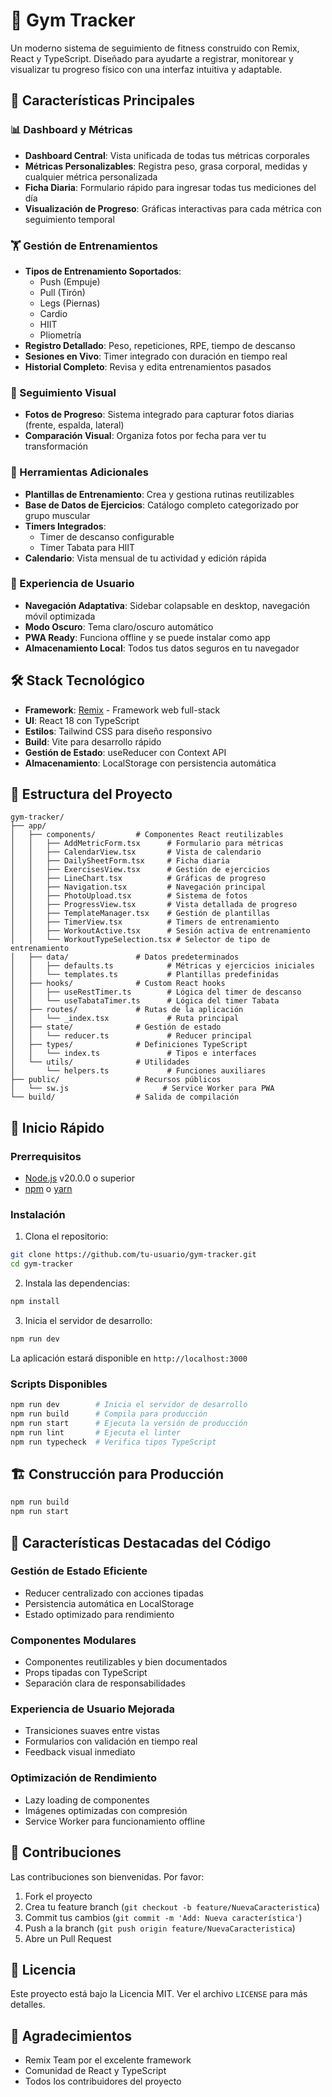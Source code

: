 # 💪 Gym Tracker

Un moderno sistema de seguimiento de fitness construido con Remix, React y TypeScript. Diseñado para ayudarte a registrar, monitorear y visualizar tu progreso físico con una interfaz intuitiva y adaptable.

## 🚀 Características Principales

### 📊 Dashboard y Métricas
- **Dashboard Central**: Vista unificada de todas tus métricas corporales
- **Métricas Personalizables**: Registra peso, grasa corporal, medidas y cualquier métrica personalizada
- **Ficha Diaria**: Formulario rápido para ingresar todas tus mediciones del día
- **Visualización de Progreso**: Gráficas interactivas para cada métrica con seguimiento temporal

### 🏋️ Gestión de Entrenamientos
- **Tipos de Entrenamiento Soportados**:
  - Push (Empuje)
  - Pull (Tirón)  
  - Legs (Piernas)
  - Cardio
  - HIIT
  - Pliometría
- **Registro Detallado**: Peso, repeticiones, RPE, tiempo de descanso
- **Sesiones en Vivo**: Timer integrado con duración en tiempo real
- **Historial Completo**: Revisa y edita entrenamientos pasados

### 📸 Seguimiento Visual
- **Fotos de Progreso**: Sistema integrado para capturar fotos diarias (frente, espalda, lateral)
- **Comparación Visual**: Organiza fotos por fecha para ver tu transformación

### 🔧 Herramientas Adicionales
- **Plantillas de Entrenamiento**: Crea y gestiona rutinas reutilizables
- **Base de Datos de Ejercicios**: Catálogo completo categorizado por grupo muscular
- **Timers Integrados**: 
  - Timer de descanso configurable
  - Timer Tabata para HIIT
- **Calendario**: Vista mensual de tu actividad y edición rápida

### 🎨 Experiencia de Usuario
- **Navegación Adaptativa**: Sidebar colapsable en desktop, navegación móvil optimizada
- **Modo Oscuro**: Tema claro/oscuro automático
- **PWA Ready**: Funciona offline y se puede instalar como app
- **Almacenamiento Local**: Todos tus datos seguros en tu navegador

## 🛠️ Stack Tecnológico

- **Framework**: [Remix](https://remix.run/) - Framework web full-stack
- **UI**: React 18 con TypeScript
- **Estilos**: Tailwind CSS para diseño responsivo
- **Build**: Vite para desarrollo rápido
- **Gestión de Estado**: useReducer con Context API
- **Almacenamiento**: LocalStorage con persistencia automática

## 📁 Estructura del Proyecto

```
gym-tracker/
├── app/
│   ├── components/         # Componentes React reutilizables
│   │   ├── AddMetricForm.tsx      # Formulario para métricas
│   │   ├── CalendarView.tsx       # Vista de calendario
│   │   ├── DailySheetForm.tsx     # Ficha diaria
│   │   ├── ExercisesView.tsx      # Gestión de ejercicios
│   │   ├── LineChart.tsx          # Gráficas de progreso
│   │   ├── Navigation.tsx         # Navegación principal
│   │   ├── PhotoUpload.tsx        # Sistema de fotos
│   │   ├── ProgressView.tsx       # Vista detallada de progreso
│   │   ├── TemplateManager.tsx    # Gestión de plantillas
│   │   ├── TimerView.tsx          # Timers de entrenamiento
│   │   ├── WorkoutActive.tsx      # Sesión activa de entrenamiento
│   │   └── WorkoutTypeSelection.tsx # Selector de tipo de entrenamiento
│   ├── data/               # Datos predeterminados
│   │   ├── defaults.ts            # Métricas y ejercicios iniciales
│   │   └── templates.ts           # Plantillas predefinidas
│   ├── hooks/              # Custom React hooks
│   │   ├── useRestTimer.ts        # Lógica del timer de descanso
│   │   └── useTabataTimer.ts      # Lógica del timer Tabata
│   ├── routes/             # Rutas de la aplicación
│   │   └── _index.tsx             # Ruta principal
│   ├── state/              # Gestión de estado
│   │   └── reducer.ts             # Reducer principal
│   ├── types/              # Definiciones TypeScript
│   │   └── index.ts               # Tipos e interfaces
│   └── utils/              # Utilidades
│       └── helpers.ts             # Funciones auxiliares
├── public/                 # Recursos públicos
│   └── sw.js                     # Service Worker para PWA
└── build/                  # Salida de compilación
```

## 🚀 Inicio Rápido

### Prerrequisitos

- [Node.js](https://nodejs.org/) v20.0.0 o superior
- [npm](https://www.npmjs.com/) o [yarn](https://yarnpkg.com/)

### Instalación

1. Clona el repositorio:
```bash
git clone https://github.com/tu-usuario/gym-tracker.git
cd gym-tracker
```

2. Instala las dependencias:
```bash
npm install
```

3. Inicia el servidor de desarrollo:
```bash
npm run dev
```

La aplicación estará disponible en `http://localhost:3000`

### Scripts Disponibles

```bash
npm run dev        # Inicia el servidor de desarrollo
npm run build      # Compila para producción
npm run start      # Ejecuta la versión de producción
npm run lint       # Ejecuta el linter
npm run typecheck  # Verifica tipos TypeScript
```

## 🏗️ Construcción para Producción

```bash
npm run build
npm run start
```

## 🔑 Características Destacadas del Código

### Gestión de Estado Eficiente
- Reducer centralizado con acciones tipadas
- Persistencia automática en LocalStorage
- Estado optimizado para rendimiento

### Componentes Modulares
- Componentes reutilizables y bien documentados
- Props tipadas con TypeScript
- Separación clara de responsabilidades

### Experiencia de Usuario Mejorada
- Transiciones suaves entre vistas
- Formularios con validación en tiempo real
- Feedback visual inmediato

### Optimización de Rendimiento
- Lazy loading de componentes
- Imágenes optimizadas con compresión
- Service Worker para funcionamiento offline

## 🤝 Contribuciones

Las contribuciones son bienvenidas. Por favor:

1. Fork el proyecto
2. Crea tu feature branch (`git checkout -b feature/NuevaCaracteristica`)
3. Commit tus cambios (`git commit -m 'Add: Nueva característica'`)
4. Push a la branch (`git push origin feature/NuevaCaracteristica`)
5. Abre un Pull Request

## 📄 Licencia

Este proyecto está bajo la Licencia MIT. Ver el archivo `LICENSE` para más detalles.

## 🙏 Agradecimientos

- Remix Team por el excelente framework
- Comunidad de React y TypeScript
- Todos los contribuidores del proyecto